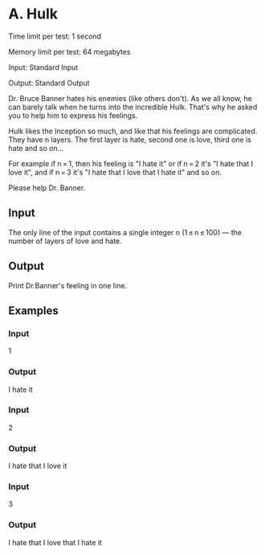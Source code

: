 # A. Hulk

Time limit per test: 1 second

Memory limit per test: 64 megabytes

Input: Standard Input

Output: Standard Output

Dr. Bruce Banner hates his enemies (like others don't). As we all know, he can barely talk when he turns into the incredible Hulk. That's why he asked you to help him to express his feelings.

Hulk likes the Inception so much, and like that his feelings are complicated. They have n layers. The first layer is hate, second one is love, third one is hate and so on...

For example if n = 1, then his feeling is "I hate it" or if n = 2 it's "I hate that I love it", and if n = 3 it's "I hate that I love that I hate it" and so on.

Please help Dr. Banner.

## Input

The only line of the input contains a single integer n (1 ≤ n ≤ 100) — the number of layers of love and hate.

## Output

Print Dr.Banner's feeling in one line.

## Examples

### Input

1

### Output

I hate it

### Input

2

### Output

I hate that I love it

### Input

3

### Output

I hate that I love that I hate it
